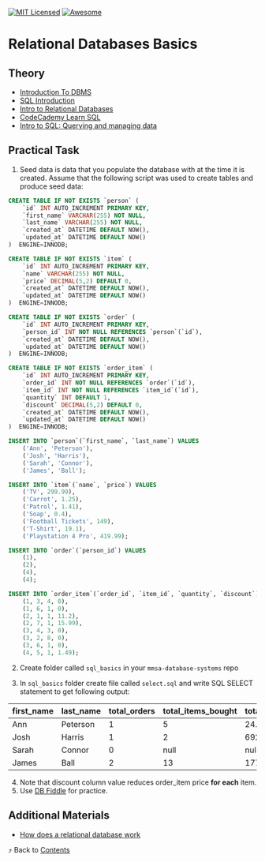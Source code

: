 [![MIT Licensed][icon-mit]][license]
[![Awesome][icon-awesome]][awesome]
&nbsp;&nbsp;&nbsp;&nbsp;&nbsp;&nbsp;

# Relational Databases Basics

## Theory

- [Introduction To DBMS](https://minigranth.in/dbms-tutorial/dbms-introduction/)
- [SQL Introduction](https://minigranth.in/sql-tutorial/sql-introduction/)
- [Intro to Relational Databases](https://www.udacity.com/course/intro-to-relational-databases--ud197)
- [CodeCademy Learn SQL](https://www.codecademy.com/learn/learn-sql)
- [Intro to SQL: Querying and managing data](https://www.khanacademy.org/computing/computer-programming/sql)


## Practical Task

1. Seed data is data that you populate the database with at the time it is created. Assume that the following script was used to create tables and produce seed data:

```sql
CREATE TABLE IF NOT EXISTS `person` (
    `id` INT AUTO_INCREMENT PRIMARY KEY,
    `first_name` VARCHAR(255) NOT NULL,
    `last_name` VARCHAR(255) NOT NULL,
    `created_at` DATETIME DEFAULT NOW(),
    `updated_at` DATETIME DEFAULT NOW()
)  ENGINE=INNODB;

CREATE TABLE IF NOT EXISTS `item` (
    `id` INT AUTO_INCREMENT PRIMARY KEY,
    `name` VARCHAR(255) NOT NULL,
    `price` DECIMAL(5,2) DEFAULT 0,
    `created_at` DATETIME DEFAULT NOW(),
    `updated_at` DATETIME DEFAULT NOW()
)  ENGINE=INNODB;

CREATE TABLE IF NOT EXISTS `order` (
    `id` INT AUTO_INCREMENT PRIMARY KEY,
    `person_id` INT NOT NULL REFERENCES `person`(`id`),
    `created_at` DATETIME DEFAULT NOW(),
    `updated_at` DATETIME DEFAULT NOW()
)  ENGINE=INNODB;

CREATE TABLE IF NOT EXISTS `order_item` (
    `id` INT AUTO_INCREMENT PRIMARY KEY,
    `order_id` INT NOT NULL REFERENCES `order`(`id`),
    `item_id` INT NOT NULL REFERENCES `item_id`(`id`),
    `quantity` INT DEFAULT 1,
    `discount` DECIMAL(5,2) DEFAULT 0,
    `created_at` DATETIME DEFAULT NOW(),
    `updated_at` DATETIME DEFAULT NOW()
)  ENGINE=INNODB;

INSERT INTO `person`(`first_name`, `last_name`) VALUES
    ('Ann', 'Peterson'),
    ('Josh', 'Harris'),
    ('Sarah', 'Connor'),
    ('James', 'Ball');

INSERT INTO `item`(`name`, `price`) VALUES
    ('TV', 299.99),
    ('Carrot', 1.25),
    ('Patrol', 1.41),
    ('Soap', 0.4),
    ('Football Tickets', 149),
    ('T-Shirt', 19.1),
    ('Playstation 4 Pro', 419.99);

INSERT INTO `order`(`person_id`) VALUES
    (1),
    (2),
    (4),
    (4);

INSERT INTO `order_item`(`order_id`, `item_id`, `quantity`, `discount`) VALUES
    (1, 3, 4, 0),
    (1, 6, 1, 0),
    (2, 1, 1, 11.2),
    (2, 7, 1, 15.99),
    (3, 4, 3, 0),
    (3, 2, 8, 0),
    (3, 6, 1, 0),
    (4, 5, 1, 1.49);
```

2. Create folder called `sql_basics` in
   your `mmsa-database-systems` repo

3. In `sql_basics` folder create file called `select.sql` and write SQL SELECT statement to get following output:

| first_name | last_name | total_orders | total_items_bought | total_money_spent |
| ---------- | --------- | ------------ | ------------------ | ----------------- |
| Ann        | Peterson  | 1            | 5                  | 24.74             |
| Josh       | Harris    | 1            | 2                  | 692.79            |
| Sarah      | Connor    | 0            | null               | null              |
| James      | Ball      | 2            | 13                 | 177.81            |

4. Note that discount column value reduces order_item price **for each** item.
5. Use [DB Fiddle](https://www.db-fiddle.com/f/xceugd67tNjdx7PSHVr4qw/0) for practice.

## Additional Materials

- [How does a relational database work](http://coding-geek.com/how-databases-work/)

⤴️ Back to [Contents](../contents.md)

[icon-mit]: https://img.shields.io/badge/license-MIT-blue.svg
[license]: https://github.com/Kottans/web/blob/master/LICENSE.md
[icon-awesome]: https://cdn.rawgit.com/sindresorhus/awesome/d7305f38d29fed78fa85652e3a63e154dd8e8829/media/badge.svg
[awesome]: https://github.com/sindresorhus/awesome
